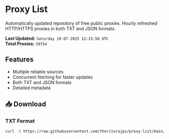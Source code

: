 # Proxy List

Automatically updated repository of free public proxies. Hourly refreshed HTTP/HTTPS proxies in both TXT and JSON formats.

**Last Updated:** `Saturday 19-07-2025 12:15:58 UTC`  
**Total Proxies:** `39754`

## Features
- Multiple reliable sources
- Concurrent fetching for faster updates
- Both TXT and JSON formats
- Detailed metadata

## 📥 Download

### TXT Format
```bash
curl -O https://raw.githubusercontent.com/theriturajps/proxy-list/main/proxies.txt